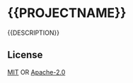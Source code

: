 # {{PROJECTNAME}}
{{DESCRIPTION}}

## License
[MIT](./LICENSE-MIT) OR [Apache-2.0](./LICENSE-APACHE)
